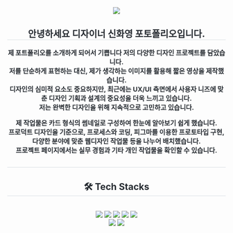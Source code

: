 <div align= "center">
    <img src="https://capsule-render.vercel.app/api?type=soft&color=0:,100:303030&height=120&text=Sinhwayoung%20Portfolio&animation=twinkling&fontColor=ffffff&fontSize=50" />
    </div>
    <div align= "center"> 
    <h2 style="border-bottom: 1px solid #d8dee4; color: #282d33;"> 안녕하세요 디자이너 신화영 포토폴리오입니다. </h2>  
    <div style="font-weight: 700; font-size: 15px; text-align: center; color: #282d33;"> 제 포트폴리오를 소개하게 되어서 기쁩니다 저의 다양한 디자인 프로젝트를 담았습니다. </div>
      <div style="font-weight: 700; font-size: 15px; text-align: center; color: #282d33;"> 저를 단순하게 표현하는 대신, 제가 생각하는 이미지를 활용해 짧은 영상을 제작했습니다.<BR>디자인의 심미적 요소도 중요하지만, 최근에는 UX/UI 측면에서 사용자 니즈에 맞춘 디자인 기획과 설계의 중요성을 더욱 느끼고 있습니다.<BR>저는 완벽한 디자인을 위해 지속적으로 고민하고 있습니다.

제 작업물은 카드 형식의 썸네일로 구성하여 한눈에 알아보기 쉽게 했습니다.<BR>프로덕트 디자인을 기준으로, 프로세스와 코딩, 피그마를 이용한 프로토타입 구현, 다양한 분야에 맞춘 웹디자인 작업물 등을 나누어 배치했습니다.<BR>프로젝트 페이지에서는 실무 경험과 기타 개인 작업물을 확인할 수 있습니다.

 </div>
      <h2 style="border-bottom: 1px solid #d8dee4; color: #282d33;">

 </div> 
    </div>
    <div align= "center">
    <h2 style="border-bottom: 1px solid #d8dee4; color: #282d33;"> 🛠️ Tech Stacks </h2> <br> 
  <div style="margin: 0 auto; text-align: center;" align= "center"> <img src="https://img.shields.io/badge/CSS3-1572B6?style=for-the-badge&logo=CSS3&logoColor=white">
          <img src="https://img.shields.io/badge/Javascript-F7DF1E?style=for-the-badge&logo=Javascript&logoColor=white">
          <img src="https://img.shields.io/badge/HTML5-E34F26?style=for-the-badge&logo=HTML5&logoColor=white">
          <img src="https://img.shields.io/badge/Git-F05032?style=for-the-badge&logo=Git&logoColor=white">
          <img src="https://img.shields.io/badge/jQuery-0769AD?style=for-the-badge&logo=jQuery&logoColor=white">
          <br/><img src="https://img.shields.io/badge/Notion-000000?style=for-the-badge&logo=Notion&logoColor=white">
          <img src="https://img.shields.io/badge/Vercel-000000?style=for-the-badge&logo=Vercel&logoColor=white">
          </div>
    </div>
    </div>
